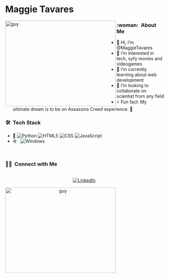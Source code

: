 # Maggie Tavares


  
  <img align="left" height="270px" alt="guy" width="350" src="https://media-exp1.licdn.com/dms/image/C4E12AQGC77I_ni5vhQ/article-cover_image-shrink_720_1280/0/1547650472254?e=1652918400&v=beta&t=vGxEQTm4MOkhiTXBTmlGk1XwNNkQAt5yqfYnRh3RNZM" />


<h3> :woman: &nbsp;About Me </h3>

- 👋 Hi, I’m @MaggieTavares
- 👀 I’m interested in tech, syfy movies and videogames
- 🌱 I’m currently learning about web development
- 💞️ I’m looking to collaborate on scientist from any field
- ⚡ Fun fact: My ultimate dream is to be on Assassins Creed experience. 🖖

<h3> 🛠 &nbsp;Tech Stack</h3>

- :space_invader:
  ![Python](https://img.shields.io/badge/Python-14354C?style=for-the-badge&logo=python&logoColor=white)
  ![HTML5](https://img.shields.io/badge/HTML5-E34F26?style=for-the-badge&logo=html5&logoColor=white)
  ![CSS](https://img.shields.io/badge/CSS-239120?&style=for-the-badge&logo=css3&logoColor=white)
  ![JavaScript](https://img.shields.io/badge/JavaScript-323330?style=for-the-badge&logo=javascript&logoColor=F7DF1E)
- ⚙️ &nbsp;
  ![Windows](https://img.shields.io/badge/Windows-0078D6?style=for-the-badge&logo=windows&logoColor=white)

<br/>

<h3> 🤝🏻 &nbsp;Connect with Me </h3> 

<p align="center">
<br>
<a href="https://www.linkedin.com/in/magdalena-tavares-959025229/"><img src="https://img.shields.io/badge/linkedin-%230077B5.svg?&style=for-the-badge&logo=linkedin&logoColor=white" alt="LinkedIn" /></a>&nbsp;
</p>

<a align= "center" href="https://github.com/dataonatangent">
  <img align="center" height="270px" alt="guy" width="350" src="https://i.pinimg.com/originals/e4/26/70/e426702edf874b181aced1e2fa5c6cde.gif" /> </a>

<!---
MaggieTavares/MaggieTavares is a ✨ special ✨ repository because its `README.md` (this file) appears on your GitHub profile.
You can click the Preview link to take a look at your changes.
--->
